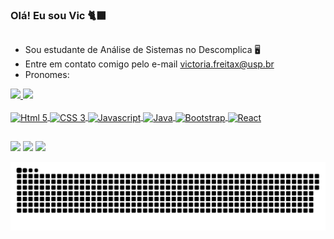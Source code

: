 ### Olá! Eu sou Vic 🐈‍⬛
##

- Sou estudante de Análise de Sistemas no Descomplica 🖥️ 
- Entre em contato comigo pelo e-mail victoria.freitax@usp.br
- Pronomes: 

<div> 
  
  <a href= "https://github.com/AvgvstaDev/">
  <img width= "44%" src= "https://github-readme-stats.vercel.app/api?username=vicfreitax&theme=neon&show_icons=true">
  <img width= "40%" src= "https://github-readme-stats.vercel.app/api/top-langs/?username=vicfreitax&layout=compact&theme=neon">
    
</div>

<div style= "display: inline_block"> <br>
  
  <img align="center" alt="Html 5" height="30" width="40" src="https://cdn.jsdelivr.net/gh/devicons/devicon@latest/icons/html5/html5-plain.svg">
  <img align="center" alt="CSS 3" height="30" width="40" src="https://cdn.jsdelivr.net/gh/devicons/devicon@latest/icons/css3/css3-plain.svg">
  <img align="center" alt="Javascript" height="30" width="40" src="https://cdn.jsdelivr.net/gh/devicons/devicon@latest/icons/javascript/javascript-plain.svg">
  <img align="center" alt="Java" height="30" width="40" src="https://cdn.jsdelivr.net/gh/devicons/devicon@latest/icons/java/java-plain.svg">
  <img align="center" alt="Bootstrap" height="30" width="40" src="https://cdn.jsdelivr.net/gh/devicons/devicon@latest/icons/bootstrap/bootstrap-original.svg">
  <img align="center" alt="React" height="30" width="40" src="https://cdn.jsdelivr.net/gh/devicons/devicon@latest/icons/react/react-original.svg"> 

</div>

##

<div>
  
  <a href = "mailto:victoria.freitax@usp.br"><img src="https://img.shields.io/badge/-Gmail-%23333?style=for-the-badge&logo=gmail&logoColor=white" target="_blank"></a>
 <a href="https://www.linkedin.com/in/victoriafreitax/" target="_blank"><img src="https://img.shields.io/badge/-LinkedIn-%230077B5?style=for-the-badge&logo=linkedin&logoColor=white" target="_blank"></a>
 <a href = "https://www.instagram.com/vic_freitax/"><img src="https://img.shields.io/badge/Instagram-E4405F?style=for-the-badge&logo=instagram&logoColor=white" target="_blank"></a>
  
</div>


<picture align="center">
  <source media="(prefers-color-scheme: dark)" srcset="https://raw.githubusercontent.com/vicfreitax/vicfreitax/output/github-contribution-grid-snake-dark.svg">
  <source media="(prefers-color-scheme: light)" srcset="https://raw.githubusercontent.com/vicfreitax/vicfreitax/output/github-contribution-grid-snake-dark.svg">
  <img align="center" alt="github contribution grid snake animation" src="https://raw.githubusercontent.com/vicfreitax/vicfreitax/output/github-contribution-grid-snake.svg">
</picture>

<!--
**vicfreitax/vicfreitax** is a ✨ _special_ ✨ repository because its `README.md` (this file) appears on your GitHub profile.

Here are some ideas to get you started:

- 🔭 I’m currently working on ...
- 🌱 I’m currently learning ...
- 👯 I’m looking to collaborate on ...
- 🤔 I’m looking for help with ...
- 💬 Ask me about ...
- 📫 How to reach me: ...
- 😄 Pronouns: ...
- ⚡ Fun fact: ...
-->
